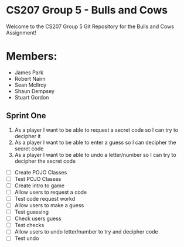 # CS207 Group 5 - Bulls and Cows

Welcome to the CS207 Group 5 Git Repository for the Bulls and Cows Assignment!

# Members:

- James Park
- Robert Nairn
- Sean McIlroy
- Shaun Dempsey
- Stuart Gordon

## Sprint One

1. As a player I want to be able to request a secret code so I can try to  decipher it
2. As a player I want to be able to enter a guess so I can decipher the secret code
3. As a player I want to be able to undo a letter/number so I can try to decipher the secret code

- [ ] Create POJO Classes
- [ ] Test POJO Classes
- [ ] Create intro to game
- [ ] Allow users to request a code
- [ ] Test code request workd
- [ ] Allow users to make a guess
- [ ] Test guessing
- [ ] Check users guess
- [ ] Test checks
- [ ] Allow users to undo letter/number to try and decipher code
- [ ] Test undo